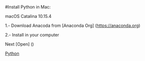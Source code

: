 #Install Python in Mac:

macOS Catalina 10.15.4


1.- Download Anacoda from 
[Anaconda Org] (https://anaconda.org) 

2.- Install in your computer


Next [Open] ()

[Python](https://github.com/erlinares/python)

